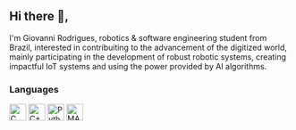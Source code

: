 ## Hi there 👋,

I'm Giovanni Rodrigues, robotics & software engineering student from Brazil, interested in contribuiting to the advancement of the digitized world, mainly participating in the development of robust robotic systems, creating impactful IoT systems and using the power provided by AI algorithms.

### Languages
<p>
    <img alt="C" src="https://img.shields.io/badge/C-00599C?style=for-the-badge&logo=c&logoColor=white" height="30"/>
    <img alt="C++" src="https://img.shields.io/badge/C%2B%2B-00599C?style=for-the-badge&logo=c%2B%2B&logoColor=white" height="30"/>
    <img alt="Python" src="https://img.shields.io/badge/Python-3776AB?style=for-the-badge&logo=python&logoColor=white" height="30"/>
    <img alt="MATLAB" src="https://img.shields.io/badge/MATLAB-FF9900?style=for-the-badge&logo=matlab&logoColor=white" height="30"/>
</p>

<!--
**giovannirdias/giovannirdias** is a ✨ _special_ ✨ repository because its `README.md` (this file) appears on your GitHub profile.

Here are some ideas to get you started:

- 🔭 I’m currently working on ...
- 🌱 I’m currently learning ...
- 👯 I’m looking to collaborate on ...
- 🤔 I’m looking for help with ...
- 💬 Ask me about ...
- 📫 How to reach me: ...
- 😄 Pronouns: ...
- ⚡ Fun fact: ...
-->
